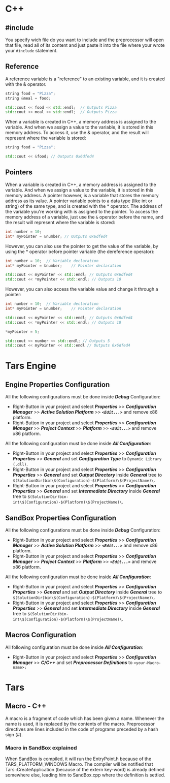 # C++

## #include
You specify wich file do you want to include and the preprocessor will open that file, read all of its content and just paste it into the file where your wrote your `#include` statement.

## Reference
A reference variable is a "reference" to an existing variable, and it is created with the & operator.
```C++
string food = "Pizza";
string &meal = food;

std::cout << food << std::endl;  // Outputs Pizza
std::cout << meal << std::endl;  // Outputs Pizza
```
When a variable is created in C++, a memory address is assigned to the variable. And when we assign a value to the variable, it is stored in this memory address. To access it, use the & operator, and the result will represent where the variable is stored:
```C++
string food = "Pizza";

std::cout << &food; // Outputs 0x6dfed4
```

## Pointers
When a variable is created in C++, a memory address is assigned to the variable. And when we assign a value to the variable, it is stored in this memory address. A pointer however, is a variable that stores the memory address as its value. A pointer variable points to a data type (like int or string) of the same type, and is created with the * operator. The address of the variable you're working with is assigned to the pointer. To access the memory address of a variable, just use the `&` operator before the name, and the result will represent where the variable is stored:
```C++
int number = 10;
int* myPointer = &number; // Outputs 0x6dfed4
```

However, you can also use the pointer to get the value of the variable, by using the * operator before pointer variable (the dereference operator):
```C++
int number = 10;  // Variable declaration
int* myPointer = &number;    // Pointer declaration

std::cout << myPointer << std::endl; // Outputs 0x6dfed4
std::cout << *myPointer << std::endl; // Outputs 10
```

However, you can also access the variable value and change it through a pointer:
```C++
int number = 10;  // Variable declaration
int* myPointer = &number;    // Pointer declaration

std::cout << myPointer << std::endl; // Outputs 0x6dfed4
std::cout << *myPointer << std::endl; // Outputs 10

*myPointer = 5;

std::cout << number << std::endl; // Outputs 5
std::cout << myPointer << std::endl // Outputs 0x6dfed4
```

# Tars Engine

## Engine Properties Configuration
All the following configurations must be done inside ***Debug*** Configuration:
- Right-Button in your project and select ***Properties*** >> ***Configuration Manager*** >> ***Active Solution Platform*** >> ***`<Edit...>`*** and remove x86 platform.
- Right-Button in your project and select ***Properties*** >> ***Configuration Manager*** >> ***Project Context*** >> ***Platform*** >> ***`<Edit...>`*** and remove x86 platform.

All the following configuration must be done inside ***All Configuration***:
- Right-Button in your project and select ***Properties*** >> ***Configuration Properties*** >> ***General*** and set ***Configuration Type*** to `Dynamic Library (.dll)`.
- Right-Button in your project and select ***Properties*** >> ***Configuration Properties*** >> ***General*** and set ***Output Directory*** inside ***General*** tree to `$(SolutionDir)bin\$(Configuration)-$(Platform)\$(ProjectName)\`.
- Right-Button in your project and select ***Properties*** >> ***Configuration Properties*** >> ***General*** and set ***Intermediate Directory*** inside ***General*** tree to `$(SolutionDir)bin-int\$(Configuration)-$(Platform)\$(ProjectName)\`.

## SandBox Properties Configuration
All the following configurations must be done inside ***Debug*** Configuration:
- Right-Button in your project and select ***Properties*** >> ***Configuration Manager*** >> ***Active Solution Platform*** >> ***`<Edit...>`*** and remove x86 platform.
- Right-Button in your project and select ***Properties*** >> ***Configuration Manager*** >> ***Project Context*** >> ***Platform*** >> ***`<Edit...>`*** and remove x86 platform.

All the following configuration must be done inside ***All Configuration***:
- Right-Button in your project and select ***Properties*** >> ***Configuration Properties*** >> ***General*** and set ***Output Directory*** inside ***General*** tree to `$(SolutionDir)bin\$(Configuration)-$(Platform)\$(ProjectName)\`.
- Right-Button in your project and select ***Properties*** >> ***Configuration Properties*** >> ***General*** and set ***Intermediate Directory*** inside ***General*** tree to `$(SolutionDir)bin-int\$(Configuration)-$(Platform)\$(ProjectName)\`.

## Macros Configuration
All following configuration must be done inside ***All Configuration***:
- Right-Button in your project and select ***Properties*** >> ***Configuration Manager*** >> ***C/C++*** and set ***Preprocessor Definitions*** to `<your-Macro-name>;`

# Tars
## Macro - C++
A macro is a fragment of code which has been given a name. Whenever the name is used, it is replaced by the contents of the macro. Preprocessor directives are lines included in the code of programs preceded by a hash sign (#).
### Macro in SandBox explained
When SandBox is compiled, it will run the EntryPoint.h because of the TARS_PLATFORM_WINDOWS Macro. The compiler will be notified that Tars::CreateApplication (because of the extern key-word) is already defined somewhere else, leading him to SandBox.cpp where the definition is settled.